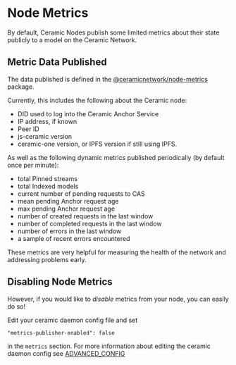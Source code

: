 # Node Metrics

By default, Ceramic Nodes publish some limited metrics about their state publicly to a model on the Ceramic Network.

## Metric Data Published

The data published is defined in the [@ceramicnetwork/node-metrics](https://www.npmjs.com/package/@ceramicnetwork/node-metrics) package.

Currently, this includes the following about the Ceramic node:

  - DID used to log into the Ceramic Anchor Service
  - IP address, if known
  - Peer ID
  - js-ceramic version
  - ceramic-one version, or IPFS version if still using IPFS.

As well as the following dynamic metrics published periodically (by default once per minute):

  - total Pinned streams
  - total Indexed models
  - current number of pending requests to CAS
  - mean pending Anchor request age
  - max pending Anchor request age
  - number of created requests in the last window
  - number of completed requests in the last window
  - number of errors in the last window
  - a sample of recent errors encountered

These metrics are very helpful for measuring the health of the network and addressing problems early.

## Disabling Node Metrics

However, if you would like to *disable* metrics from your node, you can easily do so!

Edit your ceramic daemon config file and set

` "metrics-publisher-enabled": false `

in the `metrics` section.  For more information about editing the ceramic daemon config see [ADVANCED_CONFIG](./ADVANCED_CONFIG.md)

  
